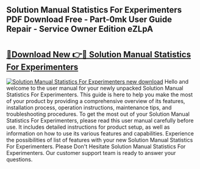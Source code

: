 ## Solution Manual Statistics For Experimenters PDF Download Free - Part-0mk User Guide Repair - Service Owner Edition eZLpA

# <h2><a href="http://bc57492.oget.top/?id=Solution+Manual+Statistics+For+Experimenters">🔗Download New 👉🔴 Solution Manual Statistics For Experimenters</a></h2>

[![Solution Manual Statistics For Experimenters new download](https://i.imgur.com/5g1atiW.png)](http://bc57492.oget.top/?id=Solution+Manual+Statistics+For+Experimenters)
Hello and welcome to the user manual for your newly unpacked Solution Manual Statistics For Experimenters. This guide is here to help you make the most of your product by providing a comprehensive overview of its features, installation process, operation instructions, maintenance tips, and troubleshooting procedures. To get the most out of your Solution Manual Statistics For Experimenters, please read this user manual carefully before use. It includes detailed instructions for product setup, as well as information on how to use its various features and capabilities. Experience the possibilities of list of features with your new Solution Manual Statistics For Experimenters. Please Don't Hesitate Solution Manual Statistics For Experimenters. Our customer support team is ready to answer your questions.
